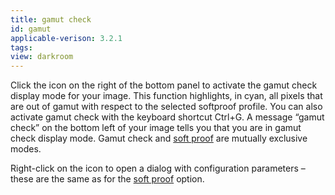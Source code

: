 ```yaml
---
title: gamut check
id: gamut
applicable-verison: 3.2.1
tags: 
view: darkroom
---
```


Click the icon on the right of the bottom panel to activate the gamut check display mode for your image. This function highlights, in cyan, all pixels that are out of gamut with respect to the selected softproof profile. You can also activate gamut check with the keyboard shortcut Ctrl+G. A message “gamut check” on the bottom left of your image tells you that you are in gamut check display mode. Gamut check and [soft proof](./soft-proof) are mutually exclusive modes.

Right-click on the icon to open a dialog with configuration parameters – these are the same as for the [soft proof](./soft-proof.md) option.

